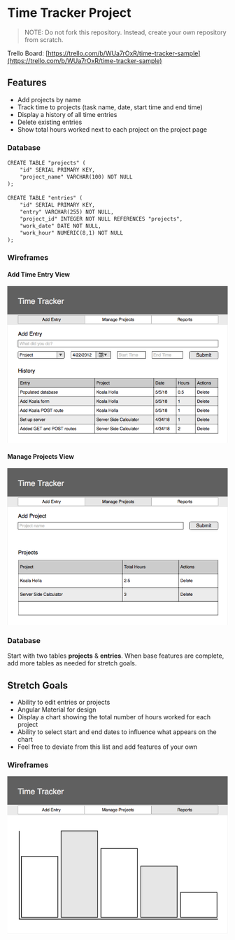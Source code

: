 # Time Tracker Project

> NOTE: Do not fork this repository. Instead, create your own repository from scratch.

Trello Board: [https://trello.com/b/WUa7rOxR/time-tracker-sample](https://trello.com/b/WUa7rOxR/time-tracker-sample)

## Features

- Add projects by name
- Track time to projects (task name, date, start time and end time)
- Display a history of all time entries
- Delete existing entries
- Show total hours worked next to each project on the project page

### Database
```
CREATE TABLE "projects" (
	"id" SERIAL PRIMARY KEY,
	"project_name" VARCHAR(100) NOT NULL
);

CREATE TABLE "entries" (
	"id" SERIAL PRIMARY KEY,
	"entry" VARCHAR(255) NOT NULL,
	"project_id" INTEGER NOT NULL REFERENCES "projects",
	"work_date" DATE NOT NULL,
	"work_hour" NUMERIC(8,1) NOT NULL
);
```

### Wireframes

#### Add Time Entry View

![Add Entry Page](image/page-one.png)

#### Manage Projects View

![Add Entry Page](image/page-two.png)

### Database

Start with two tables **projects** & **entries**. When base features are complete, add more tables as needed for stretch goals.

## Stretch Goals

- Ability to edit entries or projects
- Angular Material for design
- Display a chart showing the total number of hours worked for each project
- Ability to select start and end dates to influence what appears on the chart
- Feel free to deviate from this list and add features of your own

### Wireframes

![Add Entry Page](image/page-three.png)
